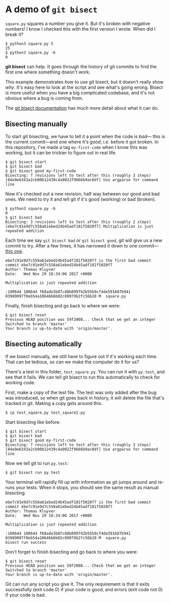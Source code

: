 # A demo of `git bisect`

`square.py` squares a number you give it. But it's broken with negative
numbers! I know I checked this with the first version I wrote. When did I break
it?

    $ python3 square.py 5
    25
    $ python3 square.py -6
    0

**git bisect** can help. It goes through the history of git commits to find the
first one where something doesn't work.

This example demonstrates *how* to use git bisect, but it doesn't really show
*why*. It's easy here to look at the script and see what's going wrong. Bisect
is more useful when you have a big complicated codebase, and it's not obvious
where a bug is coming from.

The [git bisect documentation](https://git-scm.com/docs/git-bisect)
has much more detail about what it can do.

## Bisecting manually

To start git bisecting, we have to tell it a point when the code is *bad*—
this is the current commit—and one where it's *good*, i.e. before it got broken.
In this repository, I've made a tag `my-first-code` when I know this was working,
but it can be trickier to figure out in real life.

    $ git bisect start
    $ git bisect bad
    $ git bisect good my-first-code 
    Bisecting: 7 revisions left to test after this (roughly 3 steps)
    [84e9e6343a2cb00b12439c4a9022f9666b9ac0df] Use argparse for command line

Now it's checked out a new revision, half way between our good and bad ones.
We need to try it and tell git if it's good (working) or bad (broken).

    $ python3 square.py -6
    0
    $ git bisect bad
    Bisecting: 3 revisions left to test after this (roughly 2 steps)
    [ebe7c91e9d7c558a61ebed24b45adf181f5020f7] Multiplication is just repeated addition

Each time we say `git bisect bad` or `git bisect good`, git will give us a new
commit to try. After a few times, it has narrowed it down to one commit—[this
one](https://github.com/takluyver/bisect-demo/commit/ebe7c91e9d7c558a61ebed24b45adf181f5020f7).

    ebe7c91e9d7c558a61ebed24b45adf181f5020f7 is the first bad commit
    commit ebe7c91e9d7c558a61ebed24b45adf181f5020f7
    Author: Thomas Kluyver
    Date:   Wed Nov 29 18:34:06 2017 +0000

    Multiplication is just repeated addition

    :100644 100644 f68ade3b07c88b099742b55b9cf4de591687b941 03989097f0eb54a10646b6b02c89079b2fc56b20 M	square.py

Finally, finish bisecting and go back to where we were:

    $ git bisect reset
    Previous HEAD position was 59f2008... Check that we get an integer
    Switched to branch 'master'
    Your branch is up-to-date with 'origin/master'.

## Bisecting automatically

If we bisect manually, we still have to figure out if it's working each time.
That can be tedious, so can we make the computer do it for us?

There's a test in this folder, `test_square.py`. You can run it with `py.test`,
and see that it fails. We can tell git bisect to run this automatically to
check for working code.

First, make a copy of the test file. The test was only added after the bug
was introduced, so when git goes back in history, it will delete the file that's
tracked in git. Making a copy gets around this.

    $ cp test_square.py test_square2.py

Start bisecting like before:

    $ git bisect start
    $ git bisect bad
    $ git bisect good my-first-code 
    Bisecting: 7 revisions left to test after this (roughly 3 steps)
    [84e9e6343a2cb00b12439c4a9022f9666b9ac0df] Use argparse for command line

Now we tell git to run `py.test`:

    $ git bisect run py.test

Your terminal will rapidly fill up with information as git jumps around and
re-runs your tests. When it stops, you should see the same result as manual
bisecting.

    ebe7c91e9d7c558a61ebed24b45adf181f5020f7 is the first bad commit
    commit ebe7c91e9d7c558a61ebed24b45adf181f5020f7
    Author: Thomas Kluyver
    Date:   Wed Nov 29 18:34:06 2017 +0000

    Multiplication is just repeated addition

    :100644 100644 f68ade3b07c88b099742b55b9cf4de591687b941 03989097f0eb54a10646b6b02c89079b2fc56b20 M	square.py
    bisect run success

Don't forget to finish bisecting and go back to where you were:

    $ git bisect reset
    Previous HEAD position was 59f2008... Check that we get an integer
    Switched to branch 'master'
    Your branch is up-to-date with 'origin/master'.

Git can run any script you give it. The only requirement is that it exits
successfully (exit code 0) if your code is good, and errors (exit code not 0)
if your code is bad.
